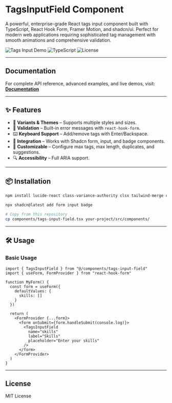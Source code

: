 # TagsInputField Component
 A powerful, enterprise-grade React tags input component built with TypeScript, React Hook Form, Framer Motion, and shadcn/ui. Perfect for modern web applications requiring sophisticated tag management with smooth animations and comprehensive validation.

 ![Tags Input Demo](https://img.shields.io/badge/React-18+-blue.svg) ![TypeScript](https://img.shields.io/badge/TypeScript-Ready-blue.svg) ![License](https://img.shields.io/badge/License-MIT-green.svg)

---

## Documentation

For complete API reference, advanced examples, and live demos, visit:
**[Documentation](https://your-docs-site.vercel.app)**

---

## ✨ Features

* 🎨 **Variants & Themes** – Supports multiple styles and sizes.
* 📝 **Validation** – Built-in error messages with `react-hook-form`.
* ⌨️ **Keyboard Support** – Add/remove tags with Enter/Backspace.
* 🧩 **Integration** – Works with Shadcn form, input, and badge components.
* 🚀 **Customizable** – Configure max tags, max length, duplicates, and suggestions.
* 🔍 **Accessibility** – Full ARIA support.

---

## 📦 Installation

```bash
npm install lucide-react class-variance-authority clsx tailwind-merge cmdk framer-motion react-hook-form
```

```bash
npx shadcn@latest add form input badge
```

```bash
# Copy from this repository
cp components/tags-input-field.tsx your-project/src/components/
```

---

## 🛠️ Usage

### Basic Usage

```tsx
import { TagsInputField } from "@/components/tags-input-field"
import { useForm, FormProvider } from "react-hook-form"

function MyForm() {
  const form = useForm({
    defaultValues: {
      skills: []
    }
  })

  return (
    <FormProvider {...form}>
      <form onSubmit={form.handleSubmit(console.log)}>
        <TagsInputField
          name="skills"
          label="Skills"
          placeholder="Enter your skills"
        />
      </form>
    </FormProvider>
  )
}
```

---

## License

MIT License
